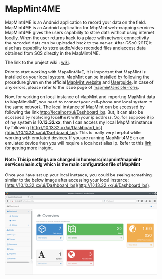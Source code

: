 # MapMint4ME

MapMint4ME is an Android application to record your data on the field. MapMint4ME is an Android application for MapMint
web-mapping services. MapMint4ME gives the users capability to store data without using internet locally. When the user returns 
back to a place with network connectivity, the recorded data can be uploaded back to the server. After GSoC 2017, it also has capability to store audio/video recorded files and access data obtained from SOS directly in the MapMint4ME.

The link to the project wiki : [wiki](https://wiki.osgeo.org/wiki/GSoC_17:_Add_Audio,_Video_and_SOS_input_support_in_MapMint4ME).

Prior to start working with MapMint4ME, it is important that MapMint is installed on your local system. MapMint can be installed by following the procedure given on the official [MapMint website](http://mapmint.com/) and [Userguide](http://mapmint.github.io/userguide-fr/introduction/introduction.html). In case of any errors, please refer to the issue page of [mapmint/ansible-roles](https://github.com/mapmint/ansible-roles/issues).

Now, for working on local instance of MapMint and importing MapMint data to MapMint4ME, you need to connect your cell-phone and local system to the same network. The local instance of MapMint can be accessed by following the link [http://localhost/ui/Dashboard_bs](http://localhost/ui/Dashboard_bs). But, it can also be accessed by replacing **localhost** with your ip address. So, for suppose if ip of my system is **10.13.32.xx**, then I can access my local MapMint instance by following [http://10.13.32.xx/ui/Dashboard_bs](http://10.13.32.xx/ui/Dashboard_bs). This is really very helpful while working with emulated devices. If you are running MapMint4ME on an emulated device then you will require a localhost alias ip. Refer to this [link](https://stackoverflow.com/questions/1720346/how-to-get-the-android-emulators-ip-address) for getting more insight.

#### Note: This ip settings are changed in home/src/mapmint/mapmint-services/main.cfg which is the main configuration file of MapMint

Once you have set up your local instance, you could be seeing something similar to the below image after accessing your local instance: [http://10.13.32.xx/ui/Dashboard_bs](http://10.13.32.xx/ui/Dashboard_bs).

![Dashboard](https://github.com/omshinde/MapMint4ME/blob/gsoc-2017-camera/examples/images/main_readme_dashboard.png)
